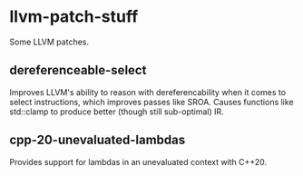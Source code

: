 # llvm-patch-stuff
Some LLVM patches.


## dereferenceable-select
Improves LLVM's ability to reason with dereferencability when it comes to select instructions, which improves passes like SROA. 
Causes functions like std::clamp to produce better (though still sub-optimal) IR.

## cpp-20-unevaluated-lambdas
Provides support for lambdas in an unevaluated context with C++20.
